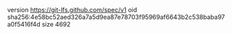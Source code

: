 version https://git-lfs.github.com/spec/v1
oid sha256:4e58bc52aed326a7a5d9ea87e78703f95969af6643b2c538baba97a0f5416f4d
size 4692
